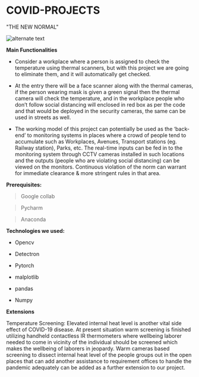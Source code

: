 # COVID-PROJECTS

"THE NEW NORMAL"

![alternate text](https://blogsmedia.lse.ac.uk/blogs.dir/35/files/2020/05/social-distancing-5132570_1280.png)


**Main Functionalities**

- Consider a workplace where a person is assigned to check the temperature using thermal scanners, but with this project we are going to eliminate them, and it will automatically get checked.


-  At the entry there will be a face scanner along with the thermal cameras, if the person wearing mask is given a green signal then the thermal camera will check the temperature, and in the workplace people who don’t follow social distancing will enclosed in red box as per the code and that would be deployed in the security cameras, the same can be used in streets as well.

- The working model of this project can potentially be used as the ‘back-end’ to monitoring systems in places where a crowd of people tend to accumulate such as Workplaces, Avenues, Transport stations (eg. Railway station), Parks, etc. The real-time inputs can be fed in to the monitoring system through CCTV cameras installed in such locations and the outputs (people who are violating social distancing) can be viewed on the monitors. Continuous violation of the norm can warrant for immediate clearance & more stringent rules in that area.



**Prerequisites:**

> Google collab

> Pycharm 

> Anaconda

**Technologies we used:**

- Opencv

- Detectron

- Pytorch

- malplotlib

- pandas

- Numpy


**Extensions**

Temperature Screening: Elevated internal heat level is another vital side effect of COVID-19 disease. At present situation warm screening is finished utilizing handheld contactless IR thermometers where wellbeing laborer needed to come in vicinity of the individual should be screened which makes the wellbeing of laborers in jeopardy. Warm cameras based screening to dissect internal heat level of the people groups out in the open places that can add another assistance to requirement offices to handle the pandemic adequately can be added as a further extension to our project.



